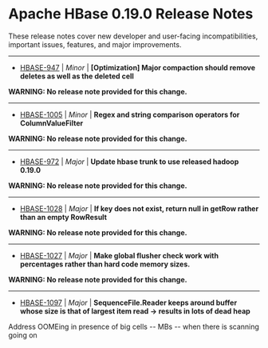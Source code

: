 
<!---
# Licensed to the Apache Software Foundation (ASF) under one
# or more contributor license agreements.  See the NOTICE file
# distributed with this work for additional information
# regarding copyright ownership.  The ASF licenses this file
# to you under the Apache License, Version 2.0 (the
# "License"); you may not use this file except in compliance
# with the License.  You may obtain a copy of the License at
#
#     http://www.apache.org/licenses/LICENSE-2.0
#
# Unless required by applicable law or agreed to in writing, software
# distributed under the License is distributed on an "AS IS" BASIS,
# WITHOUT WARRANTIES OR CONDITIONS OF ANY KIND, either express or implied.
# See the License for the specific language governing permissions and
# limitations under the License.
-->
# Apache HBase  0.19.0 Release Notes

These release notes cover new developer and user-facing incompatibilities, important issues, features, and major improvements.


---

* [HBASE-947](https://issues.apache.org/jira/browse/HBASE-947) | *Minor* | **[Optimization] Major compaction should remove deletes as well as the deleted cell**

**WARNING: No release note provided for this change.**


---

* [HBASE-1005](https://issues.apache.org/jira/browse/HBASE-1005) | *Minor* | **Regex and string comparison operators for ColumnValueFilter**

**WARNING: No release note provided for this change.**


---

* [HBASE-972](https://issues.apache.org/jira/browse/HBASE-972) | *Major* | **Update hbase trunk to use released hadoop 0.19.0**

**WARNING: No release note provided for this change.**


---

* [HBASE-1028](https://issues.apache.org/jira/browse/HBASE-1028) | *Major* | **If key does not exist, return null in getRow rather than an empty RowResult**

**WARNING: No release note provided for this change.**


---

* [HBASE-1027](https://issues.apache.org/jira/browse/HBASE-1027) | *Major* | **Make global flusher check work with percentages rather than hard code memory sizes.**

**WARNING: No release note provided for this change.**


---

* [HBASE-1097](https://issues.apache.org/jira/browse/HBASE-1097) | *Major* | **SequenceFile.Reader keeps around buffer whose size is that of largest item read -\> results in lots of dead heap**

Address OOMEing in presence of big cells -- MBs -- when there is scanning going on



